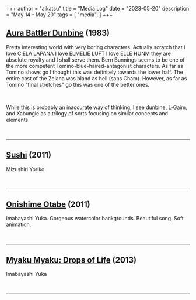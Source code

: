 +++
author = "aikatsu"
title = "Media Log"
date = "2023-05-20"
description = "May 14 - May 20"
tags = [
    "media",
]
+++

## [Aura Battler Dunbine](https://anidb.net/anime/899) (1983)

Pretty interesting world with very boring characters. Actually scratch that I love CIELA LAPANA I love ELMELIE LUFT I love ELLE HUNM they are absolute royalty and I shall serve them. Bern Bunnings seems to be one of the more competent Tomino-blue-haired-antagonist characters. As far as Tomino shows go I thought this was definitely towards the lower half. The entire cast of the Zelana was bland as hell (sans Cham). However, as far as Tomino "final stretches" go this was one of the better ones.

<br>

While this is probably an inaccurate way of thinking, I see dunbine, L-Gaim, and Xabungle as a trilogy of sorts focusing on similar concepts and elements. 

<br>

---

## [Sushi](https://www.youtube.com/watch?v=132_ZAQAM4c) (2011)

Mizushiri Yoriko.

<br>

---

## [Onishime Otabe](https://www.youtube.com/watch?v=Q73kyyU9T1M) (2011)

Imabayashi Yuka. Gorgeous watercolor backgrounds. Beautiful song. Soft animation.

<br>

---

## [Myaku Myaku: Drops of Life](https://www.youtube.com/watch?v=uZee0FfsTNE) (2013)

Imabayashi Yuka

<br>

---

<br>




